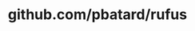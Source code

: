 ---
layout: post
title: github.com/pbatard/rufus
categories: link
tags: [انگلیسی, گیت‌هاب, برنامه‌نویسی]
---